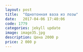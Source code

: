 ```yaml
---
layout: post
title:  "Однотонная ваза из лозы"
date:   2017-04-06 17:40:06
code: 1779
categories: jekyll update
image: image35.jpg
description: Цена 2000 р
price: 2 000 р
---
```



